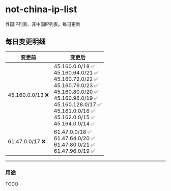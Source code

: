 # not-china-ip-list
外国IP列表、非中国IP列表。每日更新

每日变更明细
--------------------
|  变更前   | 变更后 |
|  ----  | ----  |
|  45.160.0.0/13 :x:  | 45.160.0.0/18 :white_check_mark: <br> 45.160.64.0/21 :white_check_mark: <br> 45.160.72.0/22 :white_check_mark: <br> 45.160.76.0/23 :white_check_mark: <br> 45.160.80.0/20 :white_check_mark: <br> 45.160.96.0/19 :white_check_mark: <br> 45.160.128.0/17 :white_check_mark: <br> 45.161.0.0/16 :white_check_mark: <br> 45.162.0.0/15 :white_check_mark: <br> 45.164.0.0/14 :white_check_mark: <br>  | 
|  61.47.0.0/17 :x:  | 61.47.0.0/18 :white_check_mark: <br> 61.47.64.0/20 :white_check_mark: <br> 61.47.80.0/21 :white_check_mark: <br> 61.47.96.0/19 :white_check_mark: <br>  | 

--------------------
### 用途
TODO

